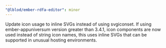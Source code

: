 ```yaml
---
"@lblod/ember-rdfa-editor": minor
---
```


Update icon usage to inline SVGs instead of using svgiconset.
If using ember-appuniversum version greater than 3.4.1, icon components are now used instead of string icon names, this uses inline SVGs that can be supported in unusual hosting environments.
